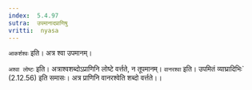 ```yaml
---
index:  5.4.97
sutra:  उपमानादप्राणिषु
vritti:  nyasa
---
```


`आकर्शश्वः` इति। अत्र श्वा उपमानम्।

`अश्वा लोष्टः` इति। अत्राश्वशब्दोऽप्राणिनि लोष्टे वर्त्तते, न तूपमानम्। `वानरश्वा` इति। उपमितं व्याघ्रादिभिः` (2.12.56) इति समासः। अत्र प्राणिनि वानरश्वेति शब्दो वर्त्तते।।

